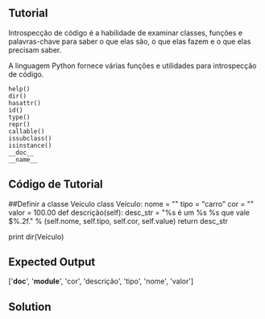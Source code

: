 Tutorial
--------

Introspecção de código é a habilidade de examinar classes, funções e palavras-chave para saber o que elas são, o que elas fazem e o que elas precisam saber.

A linguagem Python fornece várias funções e utilidades para introspecção de código.

    help()
    dir()
    hasattr()
    id()
    type()
    repr()
    callable()
    issubclass()
    isinstance()
    __doc__
    __name__

Código de Tutorial
-------------

##Definir a classe Veículo
class Veículo:
    nome = ""
    tipo = "carro"
    cor = ""
    valor = 100.00
    def descrição(self):
        desc_str = "%s é um %s %s que vale $%.2f." % (self.nome, self.tipo, self.cor, self.value)
        return desc_str

print dir(Veículo)

Expected Output
---------------

['__doc__', '__module__', 'cor', 'descrição', 'tipo', 'nome', 'valor']

Solution
-------
